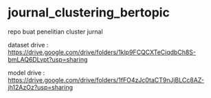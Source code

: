 # journal_clustering_bertopic
 repo buat penelitian cluster jurnal 

 dataset drive : https://drive.google.com/drive/folders/1klp9FCQCXTeCiqdbCh8S-bmLAQ6DLvpt?usp=sharing
 
 model drive : https://drive.google.com/drive/folders/1fFO4zJc0taCT9nJjBLCc8AZ-jh12AzOz?usp=sharing
